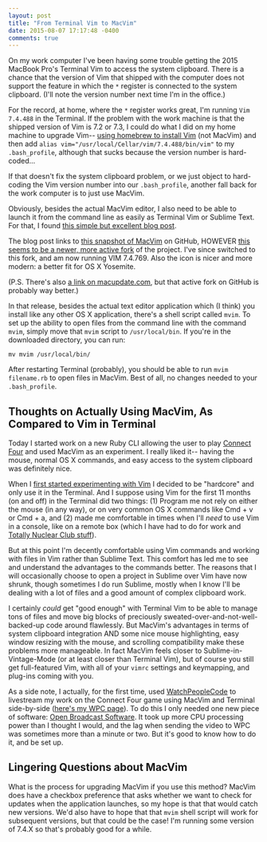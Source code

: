 ```yaml
---
layout: post
title: "From Terminal Vim to MacVim"
date: 2015-08-07 17:17:48 -0400
comments: true
---
```


On my work computer I've been having some trouble getting the 2015 MacBook Pro's Terminal Vim to access the system clipboard. There is a chance that the version of Vim that shipped with the computer does not support the feature in which the `*` register is connected to the system clipboard. (I'll note the version number next time I'm in the office.)

<!-- more -->

For the record, at home, where the `*` register works great, I'm running `Vim 7.4.488` in the Terminal. If the problem with the work machine is that the shipped version of Vim is 7.2 or 7.3, I could do what I did on my home machine to upgrade Vim-- [using homebrew to install Vim](http://www.prioritized.net/blog/upgrading-vim-on-os-x/) (not MacVim) and then add `alias vim="/usr/local/Cellar/vim/7.4.488/bin/vim"` to my `.bash_profile`, although that sucks because the version number is hard-coded...  

If that doesn't fix the system clipboard problem, or we just object to hard-coding the Vim version number into our `.bash_profile`, another fall back for the work computer is to just use MacVim. 

Obviously, besides the actual MacVim editor, I also need to be able to launch it from the command line as easily as Terminal Vim or Sublime Text. For that, I found [this simple but excellent blog post](http://michaellee.co/launch-macvim-from-terminal/). 

The blog post links to [this snapshot of MacVim](https://github.com/b4winckler/macvim/releases) on GitHub, HOWEVER [this seems to be a newer, more active fork](https://github.com/macvim-dev/macvim/releases/) of the project. I've since switched to this fork, and am now running VIM 7.4.769. Also the icon is nicer and more modern: a better fit for OS X Yosemite.

(P.S. There's also [a link on macupdate.com](http://www.macupdate.com/app/mac/25988/macvim), but that active fork on GitHub is probably way better.)

In that release, besides the actual text editor application which (I think) you install like any other OS X application, there's a shell script called `mvim`. To set up the ability to open files from the command line with the command `mvim`, simply move that `mvim` script to `/usr/local/bin`. If you're in the downloaded directory, you can run: 

```
mv mvim /usr/local/bin/
```

After restarting Terminal (probably), you should be able to run `mvim filename.rb` to open files in MacVim. Best of all, no changes needed to your `.bash_profile`. 

## Thoughts on Actually Using MacVim, As Compared to Vim in Terminal 

Today I started work on a new Ruby CLI allowing the user to play [Connect Four](https://github.com/sts10/connect_four) and used MacVim as an experiment. I really liked it-- having the mouse, normal OS X commands, and easy access to the system clipboard was definitely nice. 

When I [first started experimenting with Vim](http://sts10.github.io/blog/2014/09/10/getting-started-with-vim/) I decided to be "hardcore" and only use it in the Terminal. And I suppose using Vim for the first 11 months (on and off) in the Terminal did two things: (1) Program me not rely on either the mouse (in any way), or on very common OS X commands like Cmd + v or Cmd + a, and (2) made me comfortable in times when I'll _need_ to use Vim in a console, like on a remote box (which I have had to do for work and [Totally Nuclear Club stuff](http://sts10.github.io/blog/2014/10/15/totally-nuclear-and-radiation/)).

But at this point I'm decently comfortable using Vim commands and working with files in Vim rather than Sublime Text. This comfort has led me to see and understand the advantages to the commands better. The reasons that I will occasionally choose to open a project in Sublime over Vim have now shrunk, though sometimes I do run Sublime, mostly when I know I'll be dealing with a lot of files and a good amount of complex clipboard work.  

I certainly _could_ get "good enough" with Terminal Vim to be able to manage tons of files and move big blocks of preciously sweated-over-and-not-well-backed-up code around flawlessly. But MacVim's advantages in terms of system clipboard integration AND some nice mouse highlighting, easy window resizing with the mouse, and scrolling compatibility make these problems more manageable. In fact MacVim feels closer to Sublime-in-Vintage-Mode (or at least closer than Terminal Vim), but of course you still get full-featured Vim, with all of your `vimrc` settings and keymapping, and plug-ins coming with you.

As a side note, I actually, for the first time, used [WatchPeopleCode](http://www.watchpeoplecode.com/) to livestream my work on the Connect Four game using MacVim and Terminal side-by-side ([here's my WPC page](http://www.watchpeoplecode.com/streamer/sts10)). To do this I only needed one new piece of software: [Open Broadcast Software](https://obsproject.com/). It took up more CPU processing power than I thought I would, and the lag when sending the video to WPC was sometimes more than a minute or two. But it's good to know how to do it, and be set up. 

## Lingering Questions about MacVim

What is the process for upgrading MacVim if you use this method? MacVim does have a checkbox preference that asks whether we want to check for updates when the application launches, so my hope is that that would catch new versions. We'd also have to hope that that `mvim` shell script will work for subsequent versions, but that could be the case! I'm running some version of 7.4.X so that's probably good for a while. 
